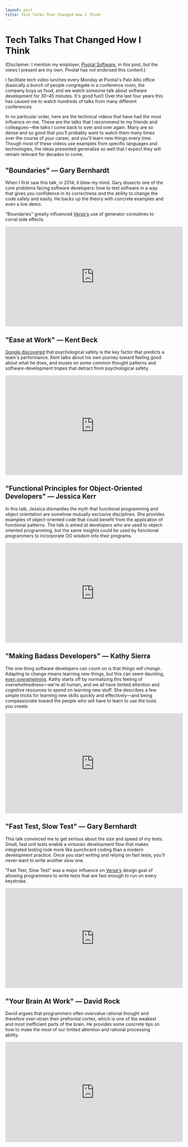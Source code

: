 ```yaml
---
layout: post
title: Tech Talks That Changed How I Think
---
```


# Tech Talks That Changed How I Think

(Disclaimer: I mention my employer,
[Pivotal Software](https://pivotal.io/), in this post, but
the views I present are my own. Pivotal has not endorsed
this content.)

I facilitate tech video lunches every Monday at Pivotal's
Palo Alto office (basically a bunch of people congregate in
a conference room, the company buys us food, and we watch
someone talk about software development for 30–45 minutes.
It's good fun!) Over the last four years this has caused me
to watch hundreds of talks from many different conferences.

In no particular order, here are the technical videos that
have had the most influence on me. These are the talks that
I recommend to my friends and colleagues—the talks I come
back to over and over again. Many are so dense and so good
that you'll probably want to watch them many times over the
course of your career, and you'll learn new things every
time. Though most of these videos use examples from specific
languages and technologies, the ideas presented generalize
so well that I expect they will remain relevant for decades
to come.

## "Boundaries" — Gary Bernhardt

When I first saw this talk, in 2014, it blew my mind. Gary
dissects one of the core problems facing software
developers: how to test software in a way that gives you
confidence in its correctness *and* the ability
to change the code safely and easily. He backs up the theory
with concrete examples and even a live demo.

"Boundaries" greatly influenced [Verse's](https://benchristel.github.io/verse)
use of generator coroutines to corral side effects.

<iframe width="560" height="315" src="https://www.youtube-nocookie.com/embed/yTkzNHF6rMs" frameborder="0" allow="autoplay; encrypted-media" allowfullscreen></iframe>

## "Ease at Work" — Kent Beck

[Google discovered](https://www.nytimes.com/2016/02/28/magazine/what-google-learned-from-its-quest-to-build-the-perfect-team.html)
that psychological safety is *the* key factor
that predicts a team's performance. Kent talks about his own
journey toward feeling good about what he does, and muses
on some common thought patterns and software-development
tropes that detract from psychological safety.

<iframe width="560" height="315" src="https://www.youtube.com/embed/videoseries?list=PLE9763518A2765373" frameborder="0" allow="autoplay; encrypted-media" allowfullscreen></iframe>

## "Functional Principles for Object-Oriented Developers" — Jessica Kerr

In this talk, Jessica dismantles the myth that functional
programming and object orientation are somehow mutually
exclusive disciplines. She provides examples of
object-oriented code that could benefit from the application
of functional patterns. The talk is aimed at developers who
are used to object-oriented programming, but the same
insights could be used by functional programmers to
incorporate OO wisdom into their programs.

<iframe width="560" height="315" src="https://www.youtube-nocookie.com/embed/GpXsQ-NIKXY" frameborder="0" allow="autoplay; encrypted-media" allowfullscreen></iframe>

## "Making Badass Developers" — Kathy Sierra

The one thing software developers can count on is that
*things will change*. Adapting to change means
learning new things, but this can seem daunting, [even
overwhelming](https://hackernoon.com/how-it-feels-to-learn-javascript-in-2016-d3a717dd577f).
Kathy starts off by normalizing this feeling
of *overwhelmedness*—we're all human, and we all have
limited attention and cognitive resources to spend on
learning new stuff. She describes a few simple tricks for
learning new skills quickly and effectively—and being
compassionate toward the people who will have to learn to
use the tools *you* create.

<iframe width="560" height="315" src="https://www.youtube-nocookie.com/embed/FKTxC9pl-WM" frameborder="0" allow="autoplay; encrypted-media" allowfullscreen></iframe>

## "Fast Test, Slow Test" — Gary Bernhardt

This talk convinced me to get serious about the size and
speed of my tests. Small, fast unit tests enable a virtuosic
development flow that makes integrated testing look more
like punchcard coding than a modern development practice.
Once you start writing and relying on fast tests, you'll
never want to write another slow one.

"Fast Test, Slow Test" was a major influence on
[Verse's](https://benchristel.github.io/verse)
design goal of allowing programmers to write tests that
are fast enough to run on every keystroke.

<iframe width="560" height="315" src="https://www.youtube-nocookie.com/embed/RAxiiRPHS9k" frameborder="0" allow="autoplay; encrypted-media" allowfullscreen></iframe>

## "Your Brain At Work" — David Rock

David argues that
programmers often overvalue rational thought and therefore
over-strain their prefrontal cortex, which is one of the
weakest and most inefficient parts of the brain. He provides
some concrete tips on how to make the most of our limited
attention and rational processing ability.

<iframe width="560" height="315" src="https://www.youtube-nocookie.com/embed/XeJSXfXep4M" frameborder="0" allow="autoplay; encrypted-media" allowfullscreen></iframe>

